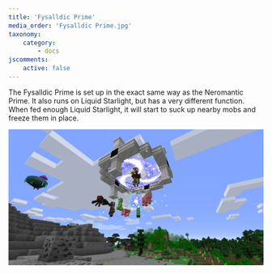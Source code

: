 ```yaml
---
title: 'Fysalldic Prime'
media_order: 'Fysalldic Prime.jpg'
taxonomy:
    category:
        - docs
jscomments:
    active: false
---
```


The Fysalldic Prime is set up in the exact same way as the Neromantic Prime. It also runs on Liquid Starlight, but has a very different function. When fed enough Liquid Starlight, it will start to suck up nearby mobs and freeze them in place.

![Fysalldic Prime](Fysalldic%20Prime.jpg)
